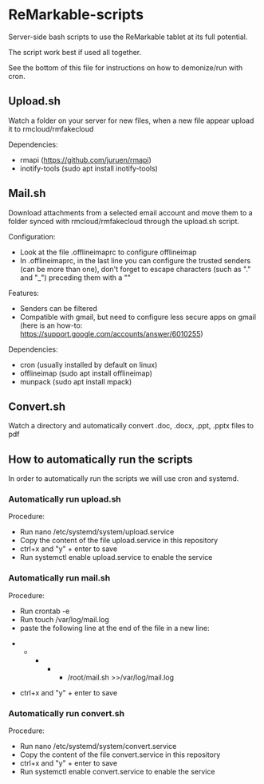 # ReMarkable-scripts
Server-side bash scripts to use the ReMarkable tablet at its full potential.

The script work best if used all together.

See the bottom of this file for instructions on how to demonize/run with cron.


## Upload.sh
Watch a folder on your server for new files, when a new file appear upload it to rmcloud/rmfakecloud

Dependencies:
- rmapi (https://github.com/juruen/rmapi)
- inotify-tools (sudo apt install inotify-tools)

## Mail.sh
Download attachments from a selected email account and move them to a folder synced with rmcloud/rmfakecloud through the upload.sh script.

Configuration:
- Look at the file .offlineimaprc to configure offlineimap
- In .offlineimaprc, in the last line you can configure the trusted senders (can be more than one), don't forget to escape characters (such as "." and "_") preceding them with a "\"

Features:
- Senders can be filtered
- Compatible with gmail, but need to configure less secure apps on gmail (here is an how-to: https://support.google.com/accounts/answer/6010255)

Dependencies:
- cron (usually installed by default on linux)
- offlineimap (sudo apt install offlineimap)
- munpack (sudo apt install mpack)

## Convert.sh
Watch a directory and automatically convert .doc, .docx, .ppt, .pptx files to pdf

## How to automatically run the scripts
In order to automatically run the scripts we will use cron and systemd.

### Automatically run upload.sh
Procedure:
- Run nano /etc/systemd/system/upload.service
- Copy the content of the file upload.service in this repository
- ctrl+x and "y" + enter to save
- Run systemctl enable upload.service to enable the service

### Automatically run mail.sh
Procedure:
- Run crontab -e
- Run touch /var/log/mail.log
- paste the following line at the end of the file in a new line:
* * * * *	/root/mail.sh >>/var/log/mail.log
- ctrl+x and "y" + enter to save

### Automatically run convert.sh
Procedure:
- Run nano /etc/systemd/system/convert.service
- Copy the content of the file convert.service in this repository
- ctrl+x and "y" + enter to save
- Run systemctl enable convert.service to enable the service

